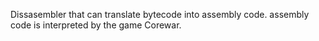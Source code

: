 Dissasembler that can translate bytecode into assembly code.
assembly code is interpreted by the game Corewar.
